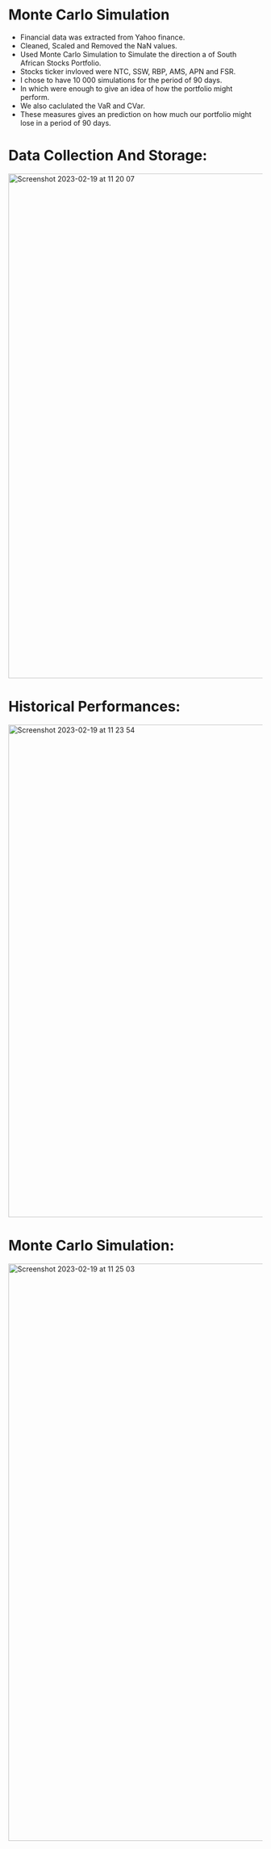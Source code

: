 # Monte Carlo Simulation
- Financial data was extracted from Yahoo finance.
- Cleaned, Scaled and Removed the NaN values.
- Used Monte Carlo Simulation to Simulate the direction a of South African Stocks Portfolio.
- Stocks ticker invloved were NTC, SSW, RBP, AMS, APN and FSR.  
- I chose to have 10 000 simulations for the period of 90 days.
- In which were enough to give an idea of how the portfolio might perform.
- We also caclulated the VaR and CVar. 
- These measures gives an prediction on how much our portfolio might lose in a period of 90 days.


# Data Collection And Storage:

<img width="1001" alt="Screenshot 2023-02-19 at 11 20 07" src="https://user-images.githubusercontent.com/61363539/219939631-06ccabb7-ab31-4bc2-8dfb-3f7ac4e6db4d.png">


# Historical Performances:

<img width="977" alt="Screenshot 2023-02-19 at 11 23 54" src="https://user-images.githubusercontent.com/61363539/219939763-9b747ff5-c1a2-46df-9037-f47e27988c4c.png">

# Monte Carlo Simulation:
<img width="1145" alt="Screenshot 2023-02-19 at 11 25 03" src="https://user-images.githubusercontent.com/61363539/219939841-5f510624-086f-4199-bccb-328428078790.png">
